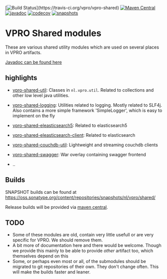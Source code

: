 [![Build Status](https://travis-ci.org/vpro/vpro-shared.svg?)](https://travis-ci.org/vpro/vpro-shared)
[![Maven Central](https://img.shields.io/maven-central/v/nl.vpro.shared/vpro-shared-parent.svg?label=Maven%20Central)](https://search.maven.org/search?q=g:%22nl.vpro.shared%22)
[![javadoc](http://www.javadoc.io/badge/nl.vpro.shared/vpro-shared-parent.svg?color=blue)](http://www.javadoc.io/doc/nl.vpro.shared/vpro-shared-parent)
[![codecov](https://codecov.io/gh/vpro/vpro-shared/branch/master/graph/badge.svg)](https://codecov.io/gh/vpro/vpro-shared)
[![snapshots](https://img.shields.io/nexus/s/https/oss.sonatype.org/nl.vpro.shared/vpro-shared-parent.svg)](https://oss.sonatype.org/content/repositories/snapshots/nl/vpro/shared/)


# VPRO Shared modules

These are various shared utility modules which are used on several
places in VPRO artifacts.

[Javadoc can be found here](https://vpro.github.io/vpro-shared/)


## highlights

- [vpro-shared-util](vpro-shared-util): Classes in `nl.vpro.util`.  Related to collections and other low level java utilities.
- [vpro-shared-logging](vpro-shared-logging): Utilities related to logging. Mostly related to SLF4j. Also contains a more simple framework 'SimpleLogger', which is easy to implement on the fly
- [vpro-shared-eleasticsearch5](vpro-shared-elasticsearch5): Related to elasticsearch5
- [vpro-shared-eleasticsearch-client](vpro-shared-elasticsearch-client): Related to elasticsearch
- [vpro-shared-couchdb-util](vpro-shared-couchdb-util): Lightweight and streaming couchdb clients
- [vpro-shared-swagger](vpro-shared-swagger): War overlay containing swagger frontend

- ..


## Builds

SNAPSHOT builds can be found at https://oss.sonatype.org/content/repositories/snapshots/nl/vpro/shared/

Release builds will be provided via [maven central](https://search.maven.org/search?q=g:nl.vpro.shared).


## TODO

- Some of these modules are old, contain very little usefull or are very specific for VPRO. We should remove them.
- A bit more of documentation here and there would be welcome. Though we provide this mainly to be able to provide _other_ artifact too, which themselves depend on this
- Some, or perhaps even most or all, of the submodules should be migrated to git repositories of their own. They don't change often. This will make the builds faster and leaner.


